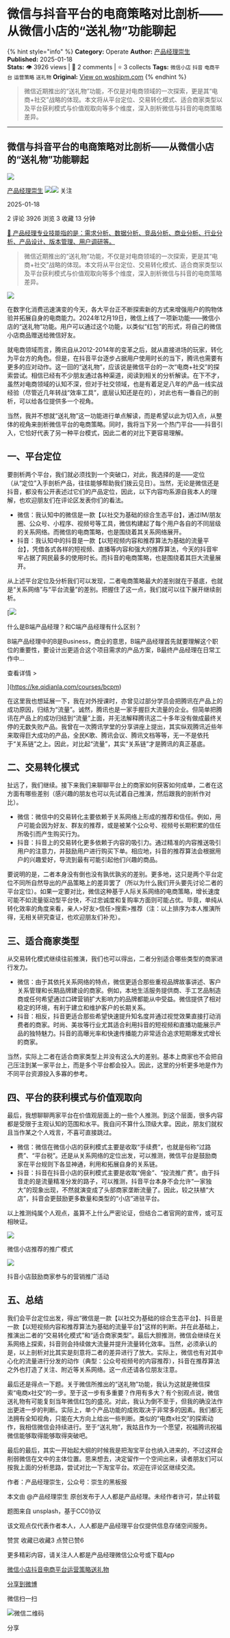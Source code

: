 # 微信与抖音平台的电商策略对比剖析——从微信小店的“送礼物”功能聊起
{% hint style="info" %}
**Category:** Operate
**Author:** [产品经理崇生](https://www.woshipm.com/u/982951)
**Published:** 2025-01-18  
**Stats:** 👁️ 3926 views | 💬 2 comments | ⭐ 3 collects
**Tags:** `微信小店` `抖音` `电商平台` `运营策略` `送礼物`
**Original:** [View on woshipm.com](https://www.woshipm.com/operate/6171722.html)
{% endhint %}
> 微信近期推出的“送礼物”功能，不仅是对电商领域的一次探索，更是其“电商+社交”战略的体现。本文将从平台定位、交易转化模式、适合商家类型以及平台获利模式与价值观取向等多个维度，深入剖析微信与抖音的电商策略差异。

---

## 微信与抖音平台的电商策略对比剖析——从微信小店的“送礼物”功能聊起

[![](https://static.woshipm.com/ttw_avatar_20240516173436_3186.jpg?imageView2/1/w/72/h/72/q/100)](https://www.woshipm.com/u/982951)

[产品经理崇生](https://www.woshipm.com/u/982951) ![](https://static.woshipm.com/tag/1101_1@2x.png)![](https://static.woshipm.com/tag/1301_1@2x.png) 关注

2025-01-18

2 评论 3926 浏览 3 收藏 13 分钟

[🔗 产品经理专业技能指的是：需求分析、数据分析、竞品分析、商业分析、行业分析、产品设计、版本管理、用户调研等。](https://ke.qidianla.com/courses/90pm)

> 微信近期推出的“送礼物”功能，不仅是对电商领域的一次探索，更是其“电商+社交”战略的体现。本文将从平台定位、交易转化模式、适合商家类型以及平台获利模式与价值观取向等多个维度，深入剖析微信与抖音的电商策略差异。

![](https://image.woshipm.com/2023/04/13/19497a2c-d9e2-11ed-a8b0-00163e0b5ff3.jpg)

在数字化消费迅速演变的今天，各大平台正不断探索新的方式来增强用户的购物体验并拓展自身的电商能力。2024年12月19日，微信上线了一项新功能——微信小店的“送礼物”功能。用户可以通过这个功能，以类似“红包”的形式，将自己的微信小店商品赠送给微信好友。

就电商领域而言，腾讯自从2012-2014年的变革之后，就从直接进场的玩家，转化为平台方的角色。但是，在抖音平台逐步占据用户使用时长的当下，腾讯也需要有更多的应对动作。这一回的“送礼物”，应该说是微信平台的一次“电商+社交”的探索尝试。相信已经有不少朋友通过各种渠道，阅读到相关的分析解读。在下不才，虽然对电商领域的认知不深，但对于社交领域，也是有着足足八年的产品一线实战经验（尽管近几年转战“效率工具”，底层认知还是在的），对此也有一番自己的剖析，可以给各位提供多一个视角。

当然，我并不想就“送礼物”这一功能进行单点解读，而是希望以此为切入点，从整体的视角来剖析微信平台的电商策略。同时，我将当下另一个热门平台——抖音引入，它恰好代表了另一种平台模式，因此二者的对比下更容易理解。

## 一、平台定位

要剖析两个平台，我们就必须找到一个突破口，对此，我选择的是——定位（从“定位”入手剖析产品，往往能够帮助我们拨云见日）。当然，无论是微信还是抖音，都没有公开表述过它们的产品定位，因此，以下内容均系源自我本人的理解，也欢迎朋友们在评论区发表你们的看法。

*   微信：我认知中的微信是一款【以社交为基础的综合生态平台】，通过IM/朋友圈、公众号、小程序、视频号等工具，微信构建起了每个用户各自的不同层级的关系网络。而微信的电商策略，也是围绕着其关系网络展开。
*   抖音：我认知中的抖音是一款【以短视频内容和推荐算法为基础的流量平台】，凭借各式各样的短视频、直播等内容和强大的推荐算法，今天的抖音牢牢占据了网民最多的使用时长。而抖音的电商策略，也是围绕着其巨大流量展开。

从上述平台定位及分析我们可以发现，二者电商策略最大的差别就在于基底，也就是“关系网络”与“平台流量”的差别。把握住了这一点，我们就可以往下展开继续剖析。

[![](https://image.woshipm.com/2023/07/27/6f50fd24-2c7f-11ee-875d-00163e0b5ff3.png)

什么是B端产品经理？和C端产品经理有什么区别？

B端产品经理中的B是Business，商业的意思，B端产品经理首先就要理解这个职位的重要性，要设计出更适合这个项目需求的产品方案，B最终产品经理在日常工作中...

查看详情 >

](https://ke.qidianla.com/courses/bcpm)

在这里我也想延展一下，我在对外授课时，亦曾见过部分学员会把腾讯在产品上的成功原因，归结为“流量”。诚然，腾讯也是一家手握巨大流量的企业。但简单把腾讯在产品上的成功归结到“流量”上面，并无法解释腾讯这二十多年没有做成最终关停的无数失败产品。我曾在一次腾讯学堂的分享讲座上提出，其实纵观腾讯近些年来取得巨大成功的产品，全民K歌、腾讯会议、腾讯文档等等，无一不是依托于“关系链”之上。因此，对比起“流量”，其实“关系链”才是腾讯的真正基底。

## 二、交易转化模式

扯远了，我们继续。接下来我们来聊聊平台上的商家如何获客如何成单，二者在这方面有哪些差别（感兴趣的朋友也可以先试着自己推演，然后跟我的剖析作对比）。

*   微信：微信中的交易转化主要依赖于关系网络上形成的推荐和信任。例如，用户可能会因为好友、群友的推荐，或是被某个公众号、视频号长期积累的信任所吸引而产生购买行为。
*   抖音：抖音上的交易转化更多依赖于内容的吸引力。通过精准的内容推送吸引用户的注意力，并鼓励用户进行购买下单。相应地，抖音的推荐算法会根据用户的兴趣爱好，导流到最有可能引起他们兴趣的商品。

要说明的是，二者本身没有倒也没有孰优孰劣的差别。更多地，这只是两个平台定位不同所自然导出的产品策略上的差异罢了（所以为什么我们开头要先讨论二者的平台定位）。如果一定要对比，微信这种基于人际关系网络的电商策略，增长速度可能不如流量驱动型平台快，不过忠诚度和复购率方面则可能占优。毕竟，单纯从转化效率的角度来看，亲人>好友>信任>搜索>推荐（注：以上排序为本人推演所得，无相关研究查证，也欢迎朋友们补充）。

## 三、适合商家类型

从交易转化模式继续往前推演，我们也可以得出，二者分别适合哪些类型的商家进行发力。

*   微信：由于其依托关系网络的特点，微信更适合那些重视品牌故事讲述、客户关系管理和长期品牌建设的商家。例如，本地生活服务提供商、手工艺品制造商或任何希望通过口碑营销扩大影响力的品牌都能从中受益。微信提供了相对稳定的环境，有利于建立和维护客户的长期关系。
*   抖音：相反，抖音更适合那些希望快速提升知名度并通过视觉效果直接打动消费者的商家。时尚、美妆等行业尤其适合利用抖音的短视频和直播功能展示产品的独特魅力。抖音的高曝光率和快速传播能力非常适合追求短期爆发式增长的商家。

当然，实际上二者在适合商家类型上并没有这么大的差别。基本上商家也不会把自己压注到某一家平台上，而是多个平台都会投入。因此，这里的分析更多地是作为不同平台资源投入多寡的参考。

## 四、平台的获利模式与价值观取向

最后，我想聊聊两家平台在价值观层面上的一些个人推测。到这个层面，很多内容都是受限于主观认知的范围和水平。我自问不算什么顶级大拿。因此，朋友们就权且当作某之个人戏言，不喜可直接跳过。

*   微信：微信在微信小店的获利模式主要是收取“手续费”，也就是俗称“过路费”、“平台税”。还是从关系网络的定位出发，可以推测，微信平台是鼓励商家在平台规则下各显神通，利用和拓展自身的关系链。
*   抖音：抖音在抖音小店的获利模式主要是收取“佣金”、“投流推广费”。由于抖音走的是流量精准分发的路子，可以推测，抖音平台本身不会允许“一家独大”的现象出现，不然就演变成了头部商家垄断流量了。因此，较之扶植“大店”，抖音会更鼓励更多数量和类型的“小店”进驻平台。

以上推测纯属个人观点，虽算不上什么严密论证，但结合二者官网的宣传，或可互相映证。

![](https://image.woshipm.com/wp-files/2025/01/pcAxNIpFLDUEhLrAK8dL.png)

微信小店推荐的推广模式

![](https://image.woshipm.com/wp-files/2025/01/udlct1qVNGVL5khyBWdj.png)

抖音小店鼓励商家参与的营销推广活动

## 五、总结

我们会平台定位出发，得出“微信是一款【以社交为基础的综合生态平台】、抖音是一款【以短视频内容和推荐算法为基础的流量平台】”这样的判断。并在此基础上，推演出二者的“交易转化模式”和“适合商家类型”。最后大胆推测，微信会继续在关系网络上探索，抖音则会持续做大流量并提升流量转化效率。当然，必须承认的是，以上剖析对比其实是刻意将二者的差异进行了放大。实际上，微信也有对其中心化的流量进行分发的动作（典型：公众号视频号的内容推荐），抖音在推荐算法之外也打造了关注、附近等关系网络。这一点还请各位朋友注意。

最后还是得点一下题。关于微信所推出的“送礼物”功能，我认为这就是微信探索“电商x社交”的一步。至于这一步有多重要？作用有多大？有个别观点说，微信送礼物有可能复刻当年微信红包的盛况。对此，我认为倒不至于，但我的确没法作出更进一步的判断。实际上，单个产品功能的成败取决于非常多的因素。我们都无法拥有全知视角，只能在大方向上给出一些判断。类似的“电商x社交”的探索动作，我相信微信会持续进行。至于“送礼物”，我姑且作为一个愿望，祝福腾讯祝福微信能够取得能够取得突破吧。

最后的最后，其实一开始起大纲的时候我是把淘宝平台也纳入进来的，不过这样会削弱微信在文中的主体位置。思来想去，决定留作一个空间出来，读者朋友们可以按我上面的分析思路，尝试对比一下淘宝平台。欢迎在评论区继续交流。

作者：产品经理崇生，公众号：崇生的黑板报

本文由 @产品经理崇生 原创发布于人人都是产品经理。未经作者许可，禁止转载

题图来自 unsplash，基于CC0协议

该文观点仅代表作者本人，人人都是产品经理平台仅提供信息存储空间服务。

赞赏 收藏已收藏3 点赞已赞6

更多精彩内容，请关注人人都是产品经理微信公众号或下载App

[微信小店](https://www.woshipm.com/tag/%e5%be%ae%e4%bf%a1%e5%b0%8f%e5%ba%97)[抖音](https://www.woshipm.com/tag/%e6%8a%96%e9%9f%b3)[电商平台](https://www.woshipm.com/tag/%e7%94%b5%e5%95%86%e5%b9%b3%e5%8f%b0)[运营策略](https://www.woshipm.com/tag/%e8%bf%90%e8%90%a5%e7%ad%96%e7%95%a5)[送礼物](https://www.woshipm.com/tag/%e9%80%81%e7%a4%bc%e7%89%a9)

[分享到微博](https://service.weibo.com/share/share.php?appkey=2775287854&title=微信与抖音平台的电商策略对比剖析——从微信小店的“送礼物”功能聊起&url=https://www.woshipm.com/operate/6171722.html&pic=https://image.woshipm.com/2023/04/13/19497a2c-d9e2-11ed-a8b0-00163e0b5ff3.jpg)

微信扫一扫

![微信二维码](https://api.pwmqr.com/qrcode/create/?url=https://www.woshipm.com/operate/6171722.html)

分享